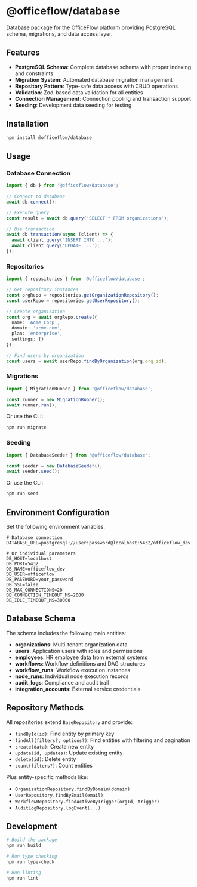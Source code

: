 # @officeflow/database

Database package for the OfficeFlow platform providing PostgreSQL schema, migrations, and data access layer.

## Features

- **PostgreSQL Schema**: Complete database schema with proper indexing and constraints
- **Migration System**: Automated database migration management
- **Repository Pattern**: Type-safe data access with CRUD operations
- **Validation**: Zod-based data validation for all entities
- **Connection Management**: Connection pooling and transaction support
- **Seeding**: Development data seeding for testing

## Installation

```bash
npm install @officeflow/database
```

## Usage

### Database Connection

```typescript
import { db } from '@officeflow/database';

// Connect to database
await db.connect();

// Execute query
const result = await db.query('SELECT * FROM organizations');

// Use transaction
await db.transaction(async (client) => {
  await client.query('INSERT INTO ...');
  await client.query('UPDATE ...');
});
```

### Repositories

```typescript
import { repositories } from '@officeflow/database';

// Get repository instances
const orgRepo = repositories.getOrganizationRepository();
const userRepo = repositories.getUserRepository();

// Create organization
const org = await orgRepo.create({
  name: 'Acme Corp',
  domain: 'acme.com',
  plan: 'enterprise',
  settings: {}
});

// Find users by organization
const users = await userRepo.findByOrganization(org.org_id);
```

### Migrations

```typescript
import { MigrationRunner } from '@officeflow/database';

const runner = new MigrationRunner();
await runner.run();
```

Or use the CLI:

```bash
npm run migrate
```

### Seeding

```typescript
import { DatabaseSeeder } from '@officeflow/database';

const seeder = new DatabaseSeeder();
await seeder.seed();
```

Or use the CLI:

```bash
npm run seed
```

## Environment Configuration

Set the following environment variables:

```env
# Database connection
DATABASE_URL=postgresql://user:password@localhost:5432/officeflow_dev

# Or individual parameters
DB_HOST=localhost
DB_PORT=5432
DB_NAME=officeflow_dev
DB_USER=officeflow
DB_PASSWORD=your_password
DB_SSL=false
DB_MAX_CONNECTIONS=20
DB_CONNECTION_TIMEOUT_MS=2000
DB_IDLE_TIMEOUT_MS=30000
```

## Database Schema

The schema includes the following main entities:

- **organizations**: Multi-tenant organization data
- **users**: Application users with roles and permissions
- **employees**: HR employee data from external systems
- **workflows**: Workflow definitions and DAG structures
- **workflow_runs**: Workflow execution instances
- **node_runs**: Individual node execution records
- **audit_logs**: Compliance and audit trail
- **integration_accounts**: External service credentials

## Repository Methods

All repositories extend `BaseRepository` and provide:

- `findById(id)`: Find entity by primary key
- `findAll(filters?, options?)`: Find entities with filtering and pagination
- `create(data)`: Create new entity
- `update(id, updates)`: Update existing entity
- `delete(id)`: Delete entity
- `count(filters?)`: Count entities

Plus entity-specific methods like:

- `OrganizationRepository.findByDomain(domain)`
- `UserRepository.findByEmail(email)`
- `WorkflowRepository.findActiveByTrigger(orgId, trigger)`
- `AuditLogRepository.logEvent(...)`

## Development

```bash
# Build the package
npm run build

# Run type checking
npm run type-check

# Run linting
npm run lint
```